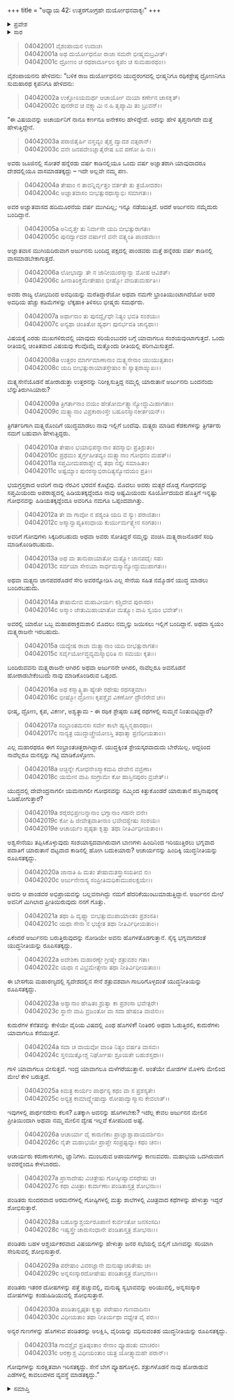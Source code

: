 +++
title = "ಅಧ್ಯಾಯ 42: ಉತ್ತರಗೋಗ್ರಹೇ ದುರ್ಯೋಧನವಾಕ್ಯಃ"
+++

<details><summary>ಪ್ರವೇಶ</summary>


।।   ಓಂ ಓಂ ನಮೋ ನಾರಾಯಣಾಯ।।   ಶ್ರೀ ವೇದವ್ಯಾಸಾಯ ನಮಃ ।।

ಶ್ರೀ ಕೃಷ್ಣದ್ವೈಪಾಯನ ವೇದವ್ಯಾಸ ವಿರಚಿತ  

**ಶ್ರೀ ಮಹಾಭಾರತ**

**ವಿರಾಟ ಪರ್ವ**

**ಗೋಹರಣ ಪರ್ವ**

**ಅಧ್ಯಾಯ 42**

</details>


<details><summary>ಸಾರ</summary>

ದುರ್ಯೋಧನನು ಭೀಷ್ಮ-ದ್ರೋಣ-ಕೃಪರನ್ನುದ್ದೇಶಿಸಿ ಹದಿಮೂರನೆಯ ವರ್ಷವು ಮುಗಿಯುವುದರ ಒಳಗೇ ಪಾಂಡವರು ಕಾಣಿಸಿಕೊಂಡಿರುವುದರಿಂದ ಒಪ್ಪಂದದ ಪ್ರಕಾರ ಅವರು ಇನ್ನೂ ಹನ್ನೆರಡು ವರ್ಷ ವನಕ್ಕೆ ಹೋಗಬೇಕೆಂದೂ (1-6), ಅರ್ಜುನನು ಬಂದಿದ್ದಾನೆಂದು ಯಾರೂ ಹಿಂದೆ ತಿರುಗಬೇಕಾಗಿಲ್ಲವೆಂದೂ (7-15), ಅರ್ಜುನನ ಮೇಲೆ ಅತಿ ಪ್ರೀತಿಯಿರುವ ದ್ರೋಣರನ್ನು ಬಿಟ್ಟು ಯುದ್ಧನೀತಿಯನ್ನು ಮಾಡಬೇಕೆಂದು (16-31) ಹೇಳುವುದು.

</details>


> 04042001 ವೈಶಂಪಾಯನ ಉವಾಚ।  
04042001a ಅಥ ದುರ್ಯೋಧನೋ ರಾಜಾ ಸಮರೇ ಭೀಷ್ಮಮಬ್ರವೀತ್।  
04042001c ದ್ರೋಣಂ ಚ ರಥಶಾರ್ದೂಲಂ ಕೃಪಂ ಚ ಸುಮಹಾರಥಂ।।

ವೈಶಂಪಾಯನನು ಹೇಳಿದನು: “ಬಳಿಕ ರಾಜ ದುರ್ಯೋಧನನು ಯುದ್ಧರಂಗದಲ್ಲಿ ಭೀಷ್ಮನಿಗೂ ರಥಿಕಶ್ರೇಷ್ಠ ದ್ರೋಣನಿಗೂ ಸುಮಹಾರಥ ಕೃಪನಿಗೂ ಹೇಳಿದನು:

> 04042002a ಉಕ್ತೋಽಯಮರ್ಥ ಆಚಾರ್ಯೋ ಮಯಾ ಕರ್ಣೇನ ಚಾಸಕೃತ್।  
04042002c ಪುನರೇವ ಚ ವಕ್ಷ್ಯಾಮಿ ನ ಹಿ ತೃಪ್ಯಾಮಿ ತಂ ಬ್ರುವನ್।।

“ಈ ವಿಷಯವನ್ನು ಅಚಾರ್ಯನಿಗೆ ನಾನೂ ಕರ್ಣನೂ ಅನೇಕಸಲ ಹೇಳಿದ್ದೇವೆ. ಅದನ್ನು ಹೇಳಿ ತೃಪ್ತನಾಗದೇ ಮತ್ತೆ ಹೇಳುತ್ತಿದ್ದೇನೆ.

> 04042003a ಪರಾಜಿತೈರ್ಹಿ ವಸ್ತವ್ಯಂ ತೈಶ್ಚ ದ್ವಾದಶ ವತ್ಸರಾನ್।  
04042003c ವನೇ ಜನಪದೇಽಜ್ಞಾತೈರೇಷ ಏವ ಪಣೋ ಹಿ ನಃ।।

ಅವರು ಜೂಜಿನಲ್ಲಿ ಸೋತರೆ ಹನ್ನೆರಡು ವರ್ಷ ಕಾಡಿನಲ್ಲಿಯೂ ಒಂದು ವರ್ಷ ಅಜ್ಞಾತರಾಗಿ ಯಾವುದಾದರೂ ದೇಶದಲ್ಲಿಯೂ ವಾಸಮಾಡತಕ್ಕದ್ದು – ಇದೇ ಅಲ್ಲವೇ ನಮ್ಮ ಪಣ.

> 04042004a ತೇಷಾಂ ನ ತಾವನ್ನಿರ್ವೃತ್ತಂ ವರ್ತತೇ ತು ತ್ರಯೋದಶಂ।  
04042004c ಅಜ್ಞಾತವಾಸಂ ಬೀಭತ್ಸುರಥಾಸ್ಮಾಭಿಃ ಸಮಾಗತಃ।।

ಅವರ ಅಜ್ಞಾತವಾಸದ ಹದಿಮೂರನೆಯ ವರ್ಷ ಮುಗಿದಿಲ್ಲ; ಇನ್ನೂ ನಡೆಯುತ್ತಿದೆ. ಆದರೆ ಅರ್ಜುನನು ನಮ್ಮೆದುರು ಬಂದಿದ್ದಾನೆ.

> 04042005a ಅನಿವೃತ್ತೇ ತು ನಿರ್ವಾಸೇ ಯದಿ ಬೀಭತ್ಸುರಾಗತಃ।  
04042005c ಪುನರ್ದ್ವಾದಶ ವರ್ಷಾಣಿ ವನೇ ವತ್ಸ್ಯಂತಿ ಪಾಂಡವಾಃ।।

ಅಜ್ಞಾತವಾಸ ಮುಗಿಯದಿರುವಾಗ ಅರ್ಜುನನು ಬಂದಿದ್ದ ಪಕ್ಷದಲ್ಲಿ ಪಾಂಡವರು ಮತ್ತೆ ಹನ್ನೆರಡು ವರ್ಷ ಕಾಡಿನಲ್ಲಿ ವಾಸಮಾಡಬೇಕಾಗುತ್ತದೆ.

> 04042006a ಲೋಭಾದ್ವಾ ತೇ ನ ಜಾನೀಯುರಸ್ಮಾನ್ವಾ ಮೋಹ ಆವಿಶತ್।  
04042006c ಹೀನಾತಿರಿಕ್ತಮೇತೇಷಾಂ ಭೀಷ್ಮೋ ವೇದಿತುಮರ್ಹತಿ।।

ಅವರು ರಾಜ್ಯ ಲೋಭದಿಂದ ಅವಧಿಯನ್ನು ಮರೆತಿದ್ದಾರೆಯೋ ಅಥವಾ ನಮಗೇ ಭ್ರಾಂತಿಯುಂಟಾಗಿದೆಯೋ ಅವರ ಅವಧಿಯ ಹೆಚ್ಚು ಕಡಿಮೆಗಳನ್ನು ಲೆಕ್ಕಹಾಕಿ ತಿಳಿಸಲು ಭೀಷ್ಮರು ಸಮರ್ಥರು.

> 04042007a ಅರ್ಥಾನಾಂ ತು ಪುನರ್ದ್ವೈಧೇ ನಿತ್ಯಂ ಭವತಿ ಸಂಶಯಃ।  
04042007c ಅನ್ಯಥಾ ಚಿಂತಿತೋ ಹ್ಯರ್ಥಃ ಪುನರ್ಭವತಿ ಚಾನ್ಯಥಾ।।

ವಿಷಯಕ್ಕೆ ಎರಡು ಮುಖಗಳಿರುವಲ್ಲಿ ಯಾವುದು ಸರಿಯೆಂಬುದರ ಬಗ್ಗೆ ಯಾವಾಗಲೂ ಸಂಶಯವುಂಟಾಗುತ್ತದೆ. ಒಂದು ರೀತಿಯಲ್ಲಿ ಚಿಂತಿತವಾದ ವಿಷಯವು ಕೆಲವೊಮ್ಮೆ ಮತ್ತೊಂದು ರೀತಿಯಲ್ಲಿ ಪರಿಣಮಿಸುತ್ತದೆ.

> 04042008a ಉತ್ತರಂ ಮಾರ್ಗಮಾಣಾನಾಂ ಮತ್ಸ್ಯಸೇನಾಂ ಯುಯುತ್ಸತಾಂ।  
04042008c ಯದಿ ಬೀಭತ್ಸುರಾಯಾತಸ್ತೇಷಾಂ ಕಃ ಸ್ಯಾತ್ಪರಾಙ್ಮುಖಃ।।

ಮತ್ಸ್ಯಸೇನೆಯೊಡನೆ ಹೋರಾಡುತ್ತಾ ಉತ್ತರನನ್ನು ನಿರೀಕ್ಷಿಸುತ್ತಿದ್ದ ನಮ್ಮಲ್ಲಿ ಯಾರುತಾನೆ ಅರ್ಜುನನು ಬಂದನೆಂದು ಬೆನ್ನುತಿರುಗಿಸಿಯಾರು?

> 04042009a ತ್ರಿಗರ್ತಾನಾಂ ವಯಂ ಹೇತೋರ್ಮತ್ಸ್ಯಾನ್ಯೋದ್ಧುಮಿಹಾಗತಾಃ।  
04042009c ಮತ್ಸ್ಯಾನಾಂ ವಿಪ್ರಕಾರಾಂಸ್ತೇ ಬಹೂನಸ್ಮಾನಕೀರ್ತಯನ್।।

ತ್ರಿಗರ್ತರಿಗಾಗಿ ಮತ್ಸ್ಯರೊಂದಿಗೆ ಯುದ್ಧಮಾಡಲು ನಾವು ಇಲ್ಲಿಗೆ ಬಂದೆವು. ಮತ್ಸ್ಯರು ಮಾಡಿದ ಕೆಡಕುಗಳನ್ನು ತ್ರಿಗರ್ತರು ನಮಗೆ ಬಹುವಾಗಿ ಹೇಳುತ್ತಿದ್ದರು.

> 04042010a ತೇಷಾಂ ಭಯಾಭಿಪನ್ನಾನಾಂ ತದಸ್ಮಾಭಿಃ ಪ್ರತಿಶ್ರುತಂ।  
04042010c ಪ್ರಥಮಂ ತೈರ್ಗ್ರಹೀತವ್ಯಂ ಮತ್ಸ್ಯಾನಾಂ ಗೋಧನಂ ಮಹತ್।।  
04042011a ಸಪ್ತಮೀಮಪರಾಹ್ಣೇ ವೈ ತಥಾ ನಸ್ತೈಃ ಸಮಾಹಿತಂ।  
04042011c ಅಷ್ಟಮ್ಯಾಂ ಪುನರಸ್ಮಾಭಿರಾದಿತ್ಯಸ್ಯೋದಯಂ ಪ್ರತಿ।।

ಭಯಗ್ರಸ್ತರಾದ ಅವರಿಗೆ ನಾವು ನೆರವಿನ ಭರವಸೆ ಕೊಟ್ಟೆವು.  ಮೊದಲು ಅವರು ಮತ್ಸ್ಯರ ದೊಡ್ಡ ಗೋಧನವನ್ನು ಸಪ್ತಮಿಯಂದು ಅಪರಾಹ್ಣದಲ್ಲಿ ಹಿಡಿಯತಕ್ಕದ್ದೆಂದೂ ನಾವು ಅಷ್ಟಮಿಯಂದು ಸೂರ್ಯೋದಯದ ಹೊತ್ತಿಗೆ ಇನ್ನಷ್ಟು ಗೋಧನವನ್ನು ಹಿಡಿಯತಕ್ಕದ್ದೆಂದೂ ಅವರಿಗೂ ನಮಗೂ ಒಪ್ಪಂದವಾಗಿತ್ತು.

> 04042012a ತೇ ವಾ ಗಾವೋ ನ ಪಶ್ಯಂತಿ ಯದಿ ವ ಸ್ಯುಃ ಪರಾಜಿತಾಃ।  
04042012c ಅಸ್ಮಾನ್ವಾಪ್ಯತಿಸಂಧಾಯ ಕುರ್ಯುರ್ಮತ್ಸ್ಯೇನ ಸಂಗತಂ।।

ಅವರಿಗೆ ಗೋವುಗಳು ಸಿಕ್ಕದಿರಬಹುದು ಅಥವಾ ಅವರು ಸೋತಿದ್ದರೆ ನಮ್ಮನ್ನು ವಂಚಿಸಿ ಮತ್ಸ್ಯರಾಜನೊಡನೆ ಸಂಧಿ ಮಾಡಿಕೊಂಡಿರಬಹುದು.

> 04042013a ಅಥ ವಾ ತಾನುಪಾಯಾತೋ ಮತ್ಸ್ಯೋ ಜಾನಪದೈಃ ಸಹ।  
04042013c ಸರ್ವಯಾ ಸೇನಯಾ ಸಾರ್ಧಮಸ್ಮಾನ್ಯೋದ್ಧುಮುಪಾಗತಃ।।

ಅಥವಾ ಮತ್ಸ್ಯನು ಜಾನಪದರೊಡನೆ ಸೇರಿ ಅವರನ್ನೋಡಿಸಿ ಎಲ್ಲ ಸೇನೆಯ ಸಹಿತ ನಮ್ಮೊಡನೆ ಯುದ್ಧ ಮಾಡಲು ಬಂದಿರಬಹುದು.

> 04042014a ತೇಷಾಮೇವ ಮಹಾವೀರ್ಯಃ ಕಶ್ಚಿದೇವ ಪುರಃಸರಃ।  
04042014c ಅಸ್ಮಾಂ ಜೇತುಮಿಹಾಯಾತೋ ಮತ್ಸ್ಯೋ ವಾಪಿ ಸ್ವಯಂ ಭವೇತ್।।

ಅವರಲ್ಲಿ ಯಾರೋ ಒಬ್ಬ ಮಹಾಪರಾಕ್ರಮಶಾಲಿ ಮೊದಲು ನಮ್ಮನ್ನು ಜಯಿಸಲು ಇಲ್ಲಿಗೆ ಬಂದಿದ್ದಾನೆ. ಅಥವಾ ಸ್ವಯಂ ಮತ್ಸ್ಯರಾಜನೇ ಇರಬಹುದು.

> 04042015a ಯದ್ಯೇಷ ರಾಜಾ ಮತ್ಸ್ಯಾನಾಂ ಯದಿ ಬೀಭತ್ಸುರಾಗತಃ।  
04042015c ಸರ್ವೈರ್ಯೋದ್ಧವ್ಯಮಸ್ಮಾಭಿರಿತಿ ನಃ ಸಮಯಃ ಕೃತಃ।।

ಬಂದಿರುವವನು ಮತ್ಸ್ಯರಾಜನೇ ಆಗಿರಲಿ ಅಥವಾ ಅರ್ಜುನನೇ ಆಗಿರಲಿ, ನಾವೆಲ್ಲರೂ ಅವನೊಡನೆ ಹೋರಾಡಬೇಕೆಂಬುದು ನಾವು ಮಾಡಿಕೊಂಡಿರುವ ಒಪ್ಪಂದ.

> 04042016a ಅಥ ಕಸ್ಮಾತ್ಸ್ಥಿತಾ ಹ್ಯೇತೇ ರಥೇಷು ರಥಸತ್ತಮಾಃ।  
04042016c ಭೀಷ್ಮೋ ದ್ರೋಣಃ ಕೃಪಶ್ಚೈವ ವಿಕರ್ಣೋ ದ್ರೌಣಿರೇವ ಚ।।

ಭೀಷ್ಮ, ದ್ರೋಣ, ಕೃಪ, ವಿಕರ್ಣ, ಅಶ್ವತ್ಥಾಮ - ಈ ರಥಿಕ ಶ್ರೇಷ್ಠರು ಏತಕ್ಕೆ ರಥಗಳಲ್ಲಿ ಸುಮ್ಮನೆ ನಿಂತುಬಿಟ್ಟಿದ್ದಾರೆ?

> 04042017a ಸಂಭ್ರಾಂತಮನಸಃ ಸರ್ವೇ ಕಾಲೇ ಹ್ಯಸ್ಮಿನ್ಮಹಾರಥಾಃ।   
04042017c ನಾನ್ಯತ್ರ ಯುದ್ಧಾಚ್ಚ್ರೇಯೋಽಸ್ತಿ ತಥಾತ್ಮಾ ಪ್ರಣಿಧೀಯತಾಂ।।

ಎಲ್ಲ ಮಹಾರಥರೂ ಈಗ ಸಂಭ್ರಾಂತಚಿತ್ತರಾಗಿದ್ದಾರೆ. ಯುದ್ಧಕ್ಕಿಂತ ಶ್ರೇಯಸ್ಕರವಾದುದು ಬೇರೆಯಿಲ್ಲ. ಆದ್ದರಿಂದ ನಾವೆಲ್ಲರೂ ಮನಸ್ಸನ್ನು ಗಟ್ಟಿ ಮಾಡಿಕೊಳ್ಳೋಣ.

> 04042018a ಆಚ್ಛಿನ್ನೇ ಗೋಧನೇಽಸ್ಮಾಕಮಪಿ ದೇವೇನ ವಜ್ರಿಣಾ।  
04042018c ಯಮೇನ ವಾಪಿ ಸಂಗ್ರಾಮೇ ಕೋ ಹಾಸ್ತಿನಪುರಂ ವ್ರಜೇತ್।।

ಯುದ್ಧದಲ್ಲಿ ದೇವೇಂದ್ರನಾಗಲೀ ಯಮನಾಗಲೀ ಗೋಧನವನ್ನು ನಮ್ಮಿಂದ ಕಿತ್ತುಕೊಂಡರೆ ಯಾರುತಾನೆ ಹಸ್ತಿನಾಪುರಕ್ಕೆ ಓಡಿಹೋಗುತ್ತಾರೆ?

> 04042019a ಶರೈರಭಿಪ್ರಣುನ್ನಾನಾಂ ಭಗ್ನಾನಾಂ ಗಹನೇ ವನೇ।  
04042019c ಕೋ ಹಿ ಜೀವೇತ್ಪದಾತೀನಾಂ ಭವೇದಶ್ವೇಷು ಸಂಶಯಃ।  
04042019e ಆಚಾರ್ಯಂ ಪೃಷ್ಠತಃ ಕೃತ್ವಾ ತಥಾ ನೀತಿರ್ವಿಧೀಯತಾಂ।।

ಅಶ್ವಸೇನೆಯು ತಪ್ಪಿಸಿಕೊಳ್ಳುವುದು ಸಂಶಯಾಸ್ಪದವಾಗಿರುವಾಗ ಬಾಣಗಳು ಹಿಂದಿನಿಂದ ಇರಿಯುತ್ತಿರಲು ಭಗ್ನವಾದ ಪದಾತಿಗೆ ಯಾರುತಾನೆ ದಟ್ಟವಾದ ಕಾಡಿನಲ್ಲಿ ಹೋಗಿ ಬದುಕಿಯಾರು? ಆಚಾರ್ಯನನ್ನು ಹಿಂದಿಕ್ಕಿ ಯುದ್ಧನೀತಿಯನ್ನು ರೂಪಿಸತಕ್ಕದ್ದು.

> 04042020a ಜಾನಾತಿ ಹಿ ಮತಂ ತೇಷಾಮತಸ್ತ್ರಾಸಯತೀವ ನಃ।  
04042020c ಅರ್ಜುನೇನಾಸ್ಯ ಸಂಪ್ರೀತಿಮಧಿಕಾಮುಪಲಕ್ಷಯೇ।।

ಅವನು ಆ ಪಾಂಡವರ ಅಭಿಪ್ರಾಯವನ್ನು ಬಲ್ಲವನಾಗಿದ್ದು ನಮಗೆ ಹೆದರಿಕೆಯುಂಟುಮಾಡುತ್ತಿದ್ದಾನೆ. ಅರ್ಜುನನ ಮೇಲೆ ಅವನಿಗೆ ಮಿಗಿಲಾದ ಪ್ರೀತಿಯಿರುವುದು ನನಗೆ ಗೊತ್ತು.

> 04042021a ತಥಾ ಹಿ ದೃಷ್ಟ್ವಾ ಬೀಭತ್ಸುಮುಪಾಯಾಂತಂ ಪ್ರಶಂಸತಿ।  
04042021c ಯಥಾ ಸೇನಾ ನ ಭಜ್ಯೇತ ತಥಾ ನೀತಿರ್ವಿಧೀಯತಾಂ।।

ಏಕೆಂದರೆ ಅರ್ಜುನನು ಬರುತ್ತಿರುವುದನ್ನು ನೋಡಿಯೇ ಅವನು ಹೊಗಳತೊಡಗುತ್ತಾನೆ. ಸೈನ್ಯ ಭಗ್ನವಾಗದಂತೆ ಯುದ್ಧನೀತಿಯನ್ನು ರೂಪಿಸತಕ್ಕದ್ದು.

> 04042022a ಅದೇಶಿಕಾ ಮಹಾರಣ್ಯೇ ಗ್ರೀಷ್ಮೇ ಶತ್ರುವಶಂ ಗತಾ।  
04042022c ಯಥಾ ನ ವಿಭ್ರಮೇತ್ಸೇನಾ ತಥಾ ನೀತಿರ್ವಿಧೀಯತಾಂ।।

ಈ ಬೇಸಗೆಯ ಮಹಾರಣ್ಯದಲ್ಲಿ ಸ್ವದೇಶದಲ್ಲಿನ ಸೇನೆ ಶತ್ರುವಶವಾಗಿ ಗಾಬರಿಗೊಳ್ಳದಂತೆ ಯುದ್ಧನೀತಿಯನ್ನು ರೂಪಿಸತಕ್ಕದ್ದು.

> 04042023a ಅಶ್ವಾನಾಂ ಹೇಷಿತಂ ಶ್ರುತ್ವಾ ಕಾ ಪ್ರಶಂಸಾ ಭವೇತ್ಪರೇ।  
04042023c ಸ್ಥಾನೇ ವಾಪಿ ವ್ರಜಂತೋ ವಾ ಸದಾ ಹೇಷಂತಿ ವಾಜಿನಃ।।

ಕುದುರೆಗಳ ಕೆನೆತವನ್ನು ಕೇಳಿಯೇ ವೈರಿಯ ವಿಷದಲ್ಲಿ ಎಂಥ ಹೊಗಳಿಕೆ! ನಿಂತಿರಲಿ ಅಥವಾ ಓಡುತ್ತಿರಲಿ, ಕುದುರೆಗಳು ಯಾವಾಗಲೂ ಕೆನೆಯುತ್ತವೆ.

> 04042024a ಸದಾ ಚ ವಾಯವೋ ವಾಂತಿ ನಿತ್ಯಂ ವರ್ಷತಿ ವಾಸವಃ।   
04042024c ಸ್ತನಯಿತ್ನೋಶ್ಚ ನಿರ್ಘೋಷಃ ಶ್ರೂಯತೇ ಬಹುಶಸ್ತಥಾ।।

ಗಾಳಿ ಯಾವಾಗಲೂ ಬೀಸುತ್ತದೆ. ಇಂದ್ರ ಯಾವಾಗಲೂ ಮಳೆಗರೆಯುತ್ತಾನೆ. ಅಂತೆಯೇ ಮೋಡಗಳ ಮೊಳಗು ಮೇಲಿಂದ ಮೇಲೆ ಕೇಳಿ ಬರುತ್ತದೆ.

> 04042025a ಕಿಮತ್ರ ಕಾರ್ಯಂ ಪಾರ್ಥಸ್ಯ ಕಥಂ ವಾ ಸ ಪ್ರಶಸ್ಯತೇ।  
04042025c ಅನ್ಯತ್ರ ಕಾಮಾದ್ದ್ವೇಷಾದ್ವಾ ರೋಷಾದ್ವಾಸ್ಮಾಸು ಕೇವಲಾತ್।।

ಇವುಗಳಲ್ಲಿ ಪಾರ್ಥನದೇನು ಕೆಲಸ? ಏತಕ್ಕಾಗಿ ಅವನನ್ನು ಹೊಗಳಬೇಕು? ಇದೆಲ್ಲ ಕೇವಲ ಅರ್ಜುನನ ಮೇಲಿನ ಪ್ರೀತಿಯಿಂದಾಗಿ ಅಥವಾ ನಮ್ಮ ಮೇಲಿನ ದ್ವೇಷ ಇಲ್ಲವೆ ಕೋಪದಿಂದ ಅಷ್ಟೆ.

> 04042026a ಆಚಾರ್ಯಾ ವೈ ಕಾರುಣಿಕಾಃ ಪ್ರಾಜ್ಞಾಶ್ಚಾಪಾಯದರ್ಶಿನಃ।  
04042026c ನೈತೇ ಮಹಾಭಯೇ ಪ್ರಾಪ್ತೇ ಸಂಪ್ರಷ್ಟವ್ಯಾಃ ಕಥಂ ಚನ।।

ಆಚಾರ್ಯರು ಕರುಣಾಳುಗಳು, ಜ್ಞಾನಿಗಳು. ಮುಂಬರುವ ಅಪಾಯಗಳನ್ನು ಕಾಣುವವರು. ಮಹಾಭಯ ಒದಗಿರುವಾಗ ಅವರನ್ನೆಂದೂ ಕೇಳಬಾರದು.

> 04042027a ಪ್ರಾಸಾದೇಷು ವಿಚಿತ್ರೇಷು ಗೋಷ್ಠೀಷ್ವಾವಸಥೇಷು ಚ।  
04042027c ಕಥಾ ವಿಚಿತ್ರಾಃ ಕುರ್ವಾಣಾಃ ಪಂಡಿತಾಸ್ತತ್ರ ಶೋಭನಾಃ।।

ಪಂಡಿತರು ಸುಂದರವಾದ ಅರಮನೆಗಳಲ್ಲಿ ಗೋಷ್ಠಿಗಳಲ್ಲಿ ಮತ್ತು ಶಾಲೆಗಳಲ್ಲಿ ವಿಚಿತ್ರವಾದ ಕಥೆಗಳನ್ನು ಹೇಳುತ್ತಾ ಇದ್ದರೆ ಶೋಭಿಸುತ್ತಾರೆ.

> 04042028a ಬಹೂನ್ಯಾಶ್ಚರ್ಯರೂಪಾಣಿ ಕುರ್ವಂತೋ ಜನಸಂಸದಿ।  
04042028c ಇಷ್ವಸ್ತ್ರೇ ಚಾರುಸಂಧಾನೇ ಪಂಡಿತಾಸ್ತತ್ರ ಶೋಭನಾಃ।।

ಪಂಡಿತರು ಬಹಳ ಆಶ್ಚರ್ಯಕರವಾದ ವಿಷಯಗಳನ್ನು ಹೇಳುತ್ತಾ ಜನರ ಸಭೆಯಲ್ಲಿ ಬಿಲ್ಲಿಗೆ ಬಾಣವನ್ನು ಸರಿಯಾಗಿ ಸೇರಿಸುವಲ್ಲಿ ಶೋಭಿಸುತ್ತಾರೆ.

> 04042029a ಪರೇಷಾಂ ವಿವರಜ್ಞಾನೇ ಮನುಷ್ಯಾಚರಿತೇಷು ಚ।  
04042029c ಅನ್ನಸಂಸ್ಕಾರದೋಷೇಷು ಪಂಡಿತಾಸ್ತತ್ರ ಶೋಭನಾಃ।।

ಪಂಡಿತರು ಇತರರ ದೋಷಗಳನ್ನು ಪತ್ತೆ ಹಚ್ಚುವಲ್ಲಿ, ಮನುಷ್ಯ ಸ್ವಭಾವವನ್ನು ಅರಿಯುವಲ್ಲಿ, ಅನ್ನಸಂಸ್ಕಾರ ದೋಷಗಳನ್ನು ಕಂಡುಹಿಡಿಯುವಲ್ಲಿ ಶೋಭಿಸುತ್ತಾರೆ.

> 04042030a ಪಂಡಿತಾನ್ಪೃಷ್ಠತಃ ಕೃತ್ವಾ ಪರೇಷಾಂ ಗುಣವಾದಿನಃ।   
04042030c ವಿಧೀಯತಾಂ ತಥಾ ನೀತಿರ್ಯಥಾ ವಧ್ಯೇತ ವೈ ಪರಃ।।

ಅನ್ಯರ ಗುಣಗಳನ್ನು ಹೊಗಳುವ ಪಂಡಿತರನ್ನು ಅಲಕ್ಷಿಸಿ, ವೈರಿಯನ್ನು ವಧಿಸುವಂತಹ ಯುದ್ಧನೀತಿಯನ್ನು ರೂಪಿಸತಕ್ಕದ್ದು.

> 04042031a ಗಾವಶ್ಚೈವ ಪ್ರತಿಷ್ಠಂತಾಂ ಸೇನಾಂ ವ್ಯೂಹಂತು ಮಾಚಿರಂ।  
04042031c ಆರಕ್ಷಾಶ್ಚ ವಿಧೀಯಂತಾಂ ಯತ್ರ ಯೋತ್ಸ್ಯಾಮಹೇ ಪರಾನ್।।

ಗೋವುಗಳನ್ನು ಸುರಕ್ಷಿತವಾಗಿ ಇರಿಸತಕ್ಕದ್ದು. ಸೇನೆ ಬೇಗ ವ್ಯೂಹಗೊಳ್ಳಲಿ. ಶತ್ರುಗಳೊಡನೆ ನಾವು ಹೋರಾಡುವ ಎಡೆಗಳಲ್ಲಿ ಕಾವಲುದಳದ ವ್ಯವಸ್ಥೆ ಮಾಡತಕ್ಕದ್ದು.”


<details><summary>ಸಮಾಪ್ತಿ</summary>


ಇತಿ ಶ್ರೀ ಮಹಾಭಾರತೇ ವಿರಾಟ ಪರ್ವಣಿ ಗೋಹರಣ ಪರ್ವಣಿ ಉತ್ತರಗೋಗ್ರಹೇ ದುರ್ಯೋಧನವಾಕ್ಯೇ ದ್ವಿಚತ್ವಾರಿಂಶೋಽಧ್ಯಾಯಃ।  
ಇದು ಶ್ರೀ ಮಹಾಭಾರತದಲ್ಲಿ ವಿರಾಟ ಪರ್ವದಲ್ಲಿ ಗೋಹರಣ ಪರ್ವದಲ್ಲಿ ಉತ್ತರಗೋಗ್ರಹದಲ್ಲಿ ದುರ್ಯೋಧನವಾಕ್ಯದಲ್ಲಿ ನಲ್ವತ್ತೆರಡನೆಯ ಅಧ್ಯಾಯವು.



</details>
